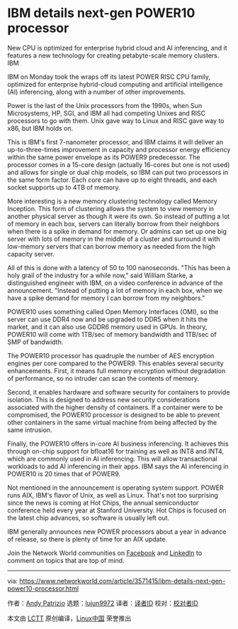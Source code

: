 [#]: collector: (lujun9972)
[#]: translator: (geekpi)
[#]: reviewer: ( )
[#]: publisher: ( )
[#]: url: ( )
[#]: subject: (IBM details next-gen POWER10 processor)
[#]: via: (https://www.networkworld.com/article/3571415/ibm-details-next-gen-power10-processor.html)
[#]: author: (Andy Patrizio https://www.networkworld.com/author/Andy-Patrizio/)

IBM details next-gen POWER10 processor
======
New CPU is optimized for enterprise hybrid cloud and AI inferencing, and it features a new technology for creating petabyte-scale memory clusters.
IBM

IBM on Monday took the wraps off its latest POWER RISC CPU family, optimized for enterprise hybrid-cloud computing and artificial intelligence (AI) inferencing, along with a number of other improvements.

Power is the last of the Unix processors from the 1990s, when Sun Microsystems, HP, SGI, and IBM all had competing Unixes and RISC processors to go with them. Unix gave way to Linux and RISC gave way to x86, but IBM holds on.

This is IBM's first 7-nanometer processor, and IBM claims it will deliver an up-to-three-times improvement in capacity and processor energy efficiency within the same power envelope as its POWER9 predecessor. The processor comes in a 15-core design (actually 16-cores but one is not used) and allows for single or dual chip models, so IBM can put two processors in the same form factor. Each core can have up to eight threads, and each socket supports up to 4TB of memory.

More interesting is a new memory clustering technology called Memory Inception. This form of clustering allows the system to view memory in another physical server as though it were its own. So instead of putting a lot of memory in each box, servers can literally borrow from their neighbors when there is a spike in demand for memory. Or admins can set up one big server with lots of memory in the middle of a cluster and surround it with low-memory servers that can borrow memory as needed from the high capacity server.

All of this is done with a latency of 50 to 100 nanoseconds. "This has been a holy grail of the industry for a while now," said William Starke, a distinguished engineer with IBM, on a video conference in advance of the announcement. "Instead of putting a lot of memory in each box, when we have a spike demand for memory I can borrow from my neighbors."

POWER10 uses something called Open Memory Interfaces (OMI), so the server can use DDR4 now and be upgraded to DDR5 when it hits the market, and it can also use GDDR6 memory used in GPUs. In theory, POWER10 will come with 1TB/sec of memory bandwidth and 1TB/sec of SMP of bandwidth.

The POWER10 processor has quadruple the number of AES encryption engines per core compared to the POWER9. This enables several security enhancements. First, it means full memory encryption without degradation of performance, so no intruder can scan the contents of memory.

Second, it enables hardware and software security for containers to provide isolation. This is designed to address new security considerations associated with the higher density of containers. If a container were to be compromised, the POWER10 processor is designed to be able to prevent other containers in the same virtual machine from being affected by the same intrusion.

Finally, the POWER10 offers in-core AI business inferencing. It achieves this through on-chip support for bfloat16 for training as well as INT8 and INT4, which are commonly used in AI inferencing. This will allow transactional workloads to add AI inferencing in their apps. IBM says the AI inferencing in POWER10 is 20 times that of POWER9.

Not mentioned in the announcement is operating system support. POWER runs AIX, IBM's flavor of Unix, as well as Linux. That's not too surprising since the news is coming at Hot Chips, the annual semiconductor conference held every year at Stanford University. Hot Chips is focused on the latest chip advances, so software is usually left out.

IBM generally announces new POWER processors about a year in advance of release, so there is plenty of time for an AIX update.

Join the Network World communities on [Facebook][1] and [LinkedIn][2] to comment on topics that are top of mind.

--------------------------------------------------------------------------------

via: https://www.networkworld.com/article/3571415/ibm-details-next-gen-power10-processor.html

作者：[Andy Patrizio][a]
选题：[lujun9972][b]
译者：[译者ID](https://github.com/译者ID)
校对：[校对者ID](https://github.com/校对者ID)

本文由 [LCTT](https://github.com/LCTT/TranslateProject) 原创编译，[Linux中国](https://linux.cn/) 荣誉推出

[a]: https://www.networkworld.com/author/Andy-Patrizio/
[b]: https://github.com/lujun9972
[1]: https://www.facebook.com/NetworkWorld/
[2]: https://www.linkedin.com/company/network-world
